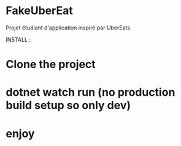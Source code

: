 # FakeUberEat
Projet étudiant d'application inspiré par UberEats



INSTALL :

# Clone the project
# dotnet watch run (no production build setup so only dev)
# enjoy